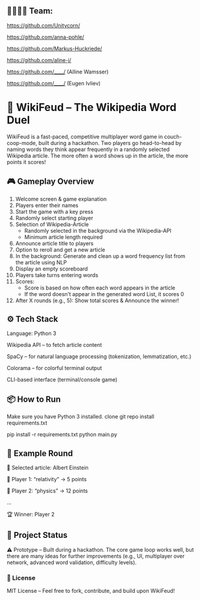 
## 👨‍👩‍👧‍👦 Team:

https://github.com/Unitycorn/

https://github.com/anna-pohle/

https://github.com/Markus-Huckriede/

https://github.com/aline-j/ 

https://github.com/____/ (Alline Wamsser)

https://github.com/____/ (Eugen Ivliev)



# 🧠 WikiFeud – The Wikipedia Word Duel
WikiFeud is a fast-paced, competitive multiplayer word game in couch-coop-mode, built during a hackathon. Two players go head-to-head by naming words they think appear frequently in a randomly selected Wikipedia article. The more often a word shows up in the article, the more points it scores!


## 🎮 Gameplay Overview
1. Welcome screen & game explanation
2. Players enter their names
3. Start the game with a key press
4. Randomly select starting player
5. Selection of Wikipedia-Article
    - Randomly selected in the background via the Wikipedia-API
    - Minimum article length required
8. Announce article title to players
9. Option to reroll and get a new article
10. In the background: Generate and clean up a word frequency list from the article using NLP
11. Display an empty scoreboard
12. Players take turns entering words
13. Scores:
    - Score is based on how often each word appears in the article
    - If the word doesn't appear in the generated word List, it scores 0
14. After X rounds (e.g., 5): Show total scores & Announce the winner!


## ⚙️ Tech Stack
Language: Python 3

Wikipedia API – to fetch article content

SpaCy – for natural language processing (tokenization, lemmatization, etc.)

Colorama – for colorful terminal output

CLI-based interface (terminal/console game)

## 📦 How to Run
Make sure you have Python 3 installed.
clone git repo
install requirements.txt

pip install -r requirements.txt
python main.py


## 🧪 Example Round
🎲 Selected article: Albert Einstein

👤 Player 1: “relativity” → 5 points

👤 Player 2: “physics” → 12 points

...

🏆 Winner: Player 2



## 🚧 Project Status
⚠️ Prototype – Built during a hackathon. The core game loop works well, but there are many ideas for further improvements (e.g., UI, multiplayer over network, advanced word validation, difficulty levels).

### 📄 License
MIT License – Feel free to fork, contribute, and build upon WikiFeud!

